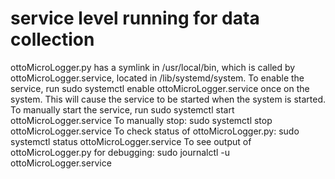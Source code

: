 # service level running for data collection
ottoMicroLogger.py has a symlink in /usr/local/bin, which is called by ottoMicroLogger.service, 
located in /lib/systemd/system. To enable the service, run 
	sudo systemctl enable ottoMicroLogger.service 
once on the system. This will cause the service to be started when the system is started. 
To manually start the service, run 
	sudo systemctl start ottoMicroLogger.service
To manually stop:
	sudo systemctl stop ottoMicroLogger.service
To check status of ottoMicroLogger.py:
	sudo systemctl status ottoMicroLogger.service
To see output of ottoMicroLogger.py for debugging:
	sudo journalctl -u ottoMicroLogger.service
